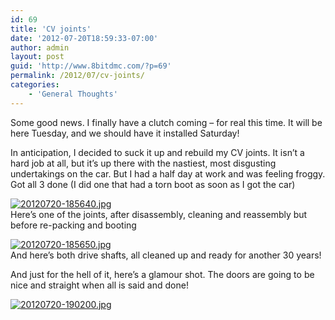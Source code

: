 ```yaml
---
id: 69
title: 'CV joints'
date: '2012-07-20T18:59:33-07:00'
author: admin
layout: post
guid: 'http://www.8bitdmc.com/?p=69'
permalink: /2012/07/cv-joints/
categories:
    - 'General Thoughts'
---
```


Some good news. I finally have a clutch coming – for real this time. It will be here Tuesday, and we should have it installed Saturday!

In anticipation, I decided to suck it up and rebuild my CV joints. It isn’t a hard job at all, but it’s up there with the nastiest, most disgusting undertakings on the car. But I had a half day at work and was feeling froggy. Got all 3 done (I did one that had a torn boot as soon as I got the car)

[![20120720-185640.jpg](_site/8bitdmc/assets/images/2012/07/20120720-185640.jpg)](_site/8bitdmc/assets/images/2012/07/20120720-185640.jpg)  
Here’s one of the joints, after disassembly, cleaning and reassembly but before re-packing and booting

[![20120720-185650.jpg](_site/8bitdmc/assets/images/2012/07/20120720-185650.jpg)](_site/8bitdmc/assets/images/2012/07/20120720-185650.jpg)  
And here’s both drive shafts, all cleaned up and ready for another 30 years!

And just for the hell of it, here’s a glamour shot. The doors are going to be nice and straight when all is said and done!

[![20120720-190200.jpg](_site/8bitdmc/assets/images/2012/07/20120720-190200.jpg)](_site/8bitdmc/assets/images/2012/07/20120720-190200.jpg)